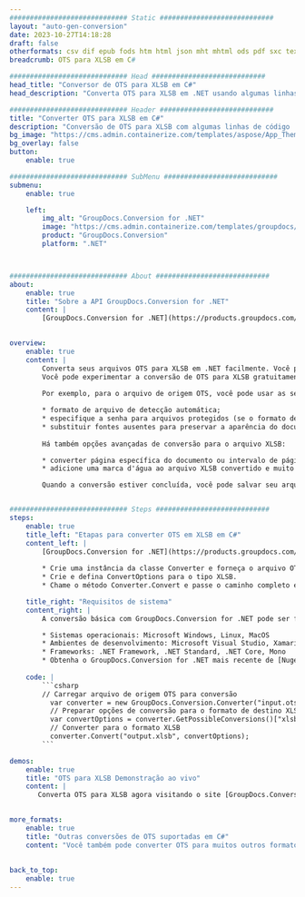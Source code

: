 ```yaml
---
############################# Static ############################
layout: "auto-gen-conversion"
date: 2023-10-27T14:18:28
draft: false
otherformats: csv dif epub fods htm html json mht mhtml ods pdf sxc tex tsv xlam xls xlsb xlsm xlsx xlt xltm xltx xml xps
breadcrumb: OTS para XLSB em C#

############################# Head ############################
head_title: "Conversor de OTS para XLSB em C#"
head_description: "Converta OTS para XLSB em .NET usando algumas linhas de código. Use a API de conversão de documentos do GroupDocs para converter mais de 160 formatos de arquivo."

############################# Header ############################
title: "Converter OTS para XLSB em C#"
description: "Conversão de OTS para XLSB com algumas linhas de código .NET"
bg_image: "https://cms.admin.containerize.com/templates/aspose/App_Themes/V3/images/bg/header1.png"
bg_overlay: false
button:
    enable: true

############################# SubMenu ############################
submenu:
    enable: true

    left:
        img_alt: "GroupDocs.Conversion for .NET"
        image: "https://cms.admin.containerize.com/templates/groupdocs/images/product-logos/90x90-noborder/groupdocs-conversion-net.png"
        product: "GroupDocs.Conversion"
        platform: ".NET"



############################# About ############################
about:
    enable: true
    title: "Sobre a API GroupDocs.Conversion for .NET"
    content: |
        [GroupDocs.Conversion for .NET](https://products.groupdocs.com/conversion/net/) pode ser usado para converter Microsoft Word, Excel, PowerPoint, PDF, Visio e outros formatos. GroupDocs.Conversion é uma API independente que é adequada para sistemas internos e de back-end onde é necessário alto desempenho. Não depende de nenhum software como Microsoft ou Open Office.
    

overview:
    enable: true
    content: |
        Converta seus arquivos OTS para XLSB em .NET facilmente. Você pode usar apenas algumas linhas de código C# em qualquer plataforma de sua escolha, como - Windows, Linux, macOS.
        Você pode experimentar a conversão de OTS para XLSB gratuitamente e avaliar a qualidade dos resultados da conversão. Juntamente com cenários de conversão de arquivo simples, você pode tentar opções mais avançadas para carregar o arquivo de origem OTS e para salvar o resultado de saída XLSB. 
        
        Por exemplo, para o arquivo de origem OTS, você pode usar as seguintes opções de carregamento:

        * formato de arquivo de detecção automática;
        * especifique a senha para arquivos protegidos (se o formato de arquivo suportar);
        * substituir fontes ausentes para preservar a aparência do documento.
        
        Há também opções avançadas de conversão para o arquivo XLSB:

        * converter página específica do documento ou intervalo de páginas;
        * adicione uma marca d'água ao arquivo XLSB convertido e muito mais.

        Quando a conversão estiver concluída, você pode salvar seu arquivo XLSB no caminho do arquivo local ou em qualquer armazenamento de terceiros, como FTP, Amazon S3, Google Drive, Dropbox etc. Observe - para converter OTS para {{ TO}} não há necessidade de nenhum software adicional instalado - como MS Office, Open Office, Adobe Acrobat Reader etc.


############################# Steps ############################
steps:
    enable: true
    title_left: "Etapas para converter OTS em XLSB em C#"
    content_left: |
        [GroupDocs.Conversion for .NET](https://products.groupdocs.com/conversion/net/) torna mais fácil para os desenvolvedores converter um arquivo OTS para XLSB com algumas linhas de código.
        
        * Crie uma instância da classe Converter e forneça o arquivo OTS com o caminho completo
        * Crie e defina ConvertOptions para o tipo XLSB.
        * Chame o método Converter.Convert e passe o caminho completo e o formato (XLSB) como parâmetro

    title_right: "Requisitos de sistema"
    content_right: |
        A conversão básica com GroupDocs.Conversion for .NET pode ser feita em apenas algumas etapas simples. Nossas APIs são suportadas em todas as principais plataformas e sistemas operacionais. Antes de executar o código abaixo, certifique-se de ter os seguintes pré-requisitos instalados em seu sistema.

        * Sistemas operacionais: Microsoft Windows, Linux, MacOS
        * Ambientes de desenvolvimento: Microsoft Visual Studio, Xamarin, MonoDevelop
        * Frameworks: .NET Framework, .NET Standard, .NET Core, Mono
        * Obtenha o GroupDocs.Conversion for .NET mais recente de [Nuget](https://www.nuget.org/packages/groupdocs.conversion)
         
    code: |
        ```csharp    
        // Carregar arquivo de origem OTS para conversão
          var converter = new GroupDocs.Conversion.Converter("input.ots");
          // Preparar opções de conversão para o formato de destino XLSB
          var convertOptions = converter.GetPossibleConversions()["xlsb"].ConvertOptions;
          // Converter para o formato XLSB
          converter.Convert("output.xlsb", convertOptions);
        ```

demos:
    enable: true
    title: "OTS para XLSB Demonstração ao vivo"
    content: |
       Converta OTS para XLSB agora visitando o site [GroupDocs.Conversion App](https://products.groupdocs.app/conversion/family). A demonstração online tem as seguintes vantagens
          

more_formats:
    enable: true
    title: "Outras conversões de OTS suportadas em C#"
    content: "Você também pode converter OTS para muitos outros formatos de arquivo. Por favor, veja a lista abaixo."
       
       
back_to_top:
    enable: true
---
```

